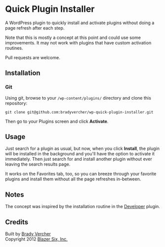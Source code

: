 # Quick Plugin Installer #

A WordPress plugin to quickly install and activate plugins without doing a page refresh after each step.

Note that this is mostly a concept at this point and could use some improvements. It may not work with plugins that have custom activation routines.

Pull requests are welcome.

## Installation ##

### Git ###

Using git, browse to your `/wp-content/plugins/` directory and clone this repository:

`git clone git@github.com:bradyvercher/wp-quick-plugin-installer.git`

Then go to your Plugins screen and click __Activate__.

## Usage ##

Just search for a plugin as usual, but now, when you click __Install__, the plugin will be installed in the background and you'll have the option to activate it immediately. Then just search for and install another plugin without ever leaving the search results page.

It works on the Favorites tab, too, so you can breeze through your favorite plugins and install them without all the page refreshes in-between.

## Notes ##

The concept was inspired by the installation routine in the [Developer](http://wordpress.org/extend/plugins/developer/) plugin.

## Credits ##

Built by [Brady Vercher](https://twitter.com/bradyvercher)   
Copyright 2012 [Blazer Six, Inc.](http://www.blazersix.com/)
